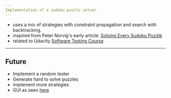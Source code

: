 ```yaml
---
Implementation of a sudoku puzzle solver
---
```


- uses a mix of strategies with constraint propagation and search with backtracking.
- inspired from Peter Norvig's early article: [Solving Every Sudoku Puzzle](http://norvig.com/sudoku.html)
- related to Udacity [Software Testing Course](https://www.udacity.com/wiki/cs258)


---
Future
---

- Implement a random tester
- Generate hard to solve puzzles
- implement more strategies
- GUI
as seen [here](http://www.sudokuwiki.org/sudoku.htm)

